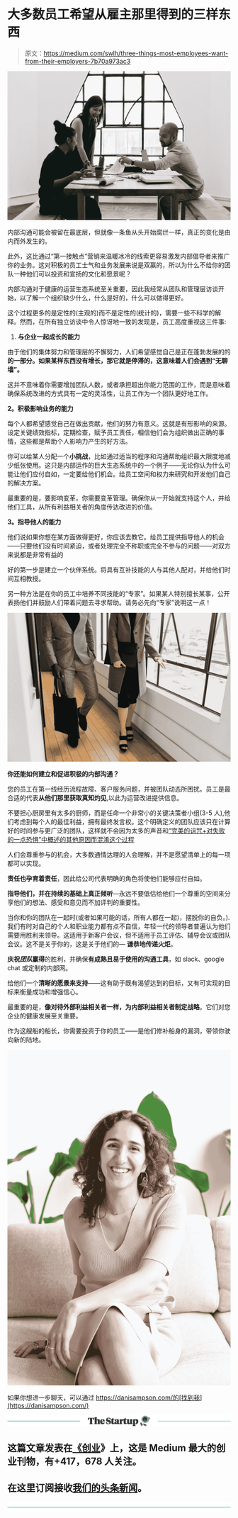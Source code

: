# 大多数员工希望从雇主那里得到的三样东西

> 原文：<https://medium.com/swlh/three-things-most-employees-want-from-their-employers-7b70a973ac3>

![](img/24b8651130fea7c51b09e564d2c01741.png)

内部沟通可能会被留在最底层，但就像一条鱼从头开始腐烂一样，真正的变化是由内而外发生的。

此外，这比通过“第一接触点”营销来温暖冰冷的线索更容易激发内部倡导者来推广你的业务。这对积极的员工士气和业务发展来说是双赢的，所以为什么不给你的团队一种他们可以投资和宣扬的文化和愿景呢？

内部沟通对于健康的运营生态系统至关重要，因此我经常从团队和管理层访谈开始，以了解一个组织缺少什么，什么是好的，什么可以做得更好。

这个过程更多的是定性的(主观的)而不是定性的(统计的)，需要一些不科学的解释。然而，在所有独立访谈中令人惊讶地一致的发现是，员工高度重视这三件事:

1.  **与企业一起成长的能力**

由于他们的集体努力和管理层的不懈努力，人们希望感觉自己是正在蓬勃发展的的**的一部分。如果某样东西没有增长，那它就是停滞的，这意味着人们会遇到“无聊墙”。**

这并不意味着你需要增加团队人数，或者承担超出你能力范围的工作，而是意味着确保系统改进的方式具有一定的灵活性，让员工作为一个团队更好地工作。

**2。积极影响业务的能力**

每个人都希望感觉自己在做出贡献，他们的努力有意义。这就是有形影响的来源。设定关键绩效指标，定期检查，赋予员工责任，相信他们会为组织做出正确的事情，这些都是帮助个人影响力产生的好方法。

你可以给某人分配一个**小挑战**，比如通过适当的程序和沟通帮助组织最大限度地减少纸张使用。这只是内部运作的巨大生态系统中的一个例子——无论你认为什么可能让他们应付自如，一定要给他们机会。给员工空间和权力来研究和开发他们自己的解决方案。

最重要的是，要影响变革，你需要变革管理。确保你从一开始就支持这个人，并给他们工具，从所有利益相关者的角度传达改进的价值。

**3。指导他人的能力**

他们说如果你想在某方面做得更好，你应该去教它。给员工提供指导他人的机会——只要他们没有时间紧迫，或者处理完全不称职或完全不参与的问题——对双方来说都是非常有益的

好的第一步是建立一个伙伴系统。将具有互补技能的人与其他人配对，并给他们时间互相教授。

另一种方法是在你的员工中培养不同技能的“专家”。如果某人特别擅长某事，公开表扬他们并鼓励人们带着问题去寻求帮助。请务必先向“专家”说明这一点！

![](img/66e5bd3f35ea9d79746996943e4b2cc3.png)

**你还能如何建立和促进积极的内部沟通？**

您的员工在第一线经历流程故障、客户服务问题，并被团队动态所困扰。员工是最合适的代表**从他们那里获取真知灼见**,以此为运营改进提供信息。

不要担心厨房里有太多的厨师，而是任命一个非常小的关键决策者小组(3-5 人),他们考虑到每个人的最佳利益，拥有最终发言权。这个明确定义的团队应该只在计算好的时间参与更广泛的团队，这样就不会因为太多的声音和[“完美的诅咒+对失败的一点恐惧”中概述的其他原因而混淆这个过程](https://danisampson.com/the-curse-of-perfection/)

人们会尊重参与的机会，大多数通情达理的人会理解，并不是愿望清单上的每一项都可以实现。

**责任也孕育着责任**，因此给公司代表明确的角色将使他们能够应付自如。

**指导他们，并在持续的基础上真正倾听**—永远不要低估给他们一个尊重的空间来分享他们的想法、感受和意见而不加评判的重要性。

当你和你的团队在一起时(或者如果可能的话，所有人都在一起)，摆脱你的自负。).我们有时对自己的个人和职业能力都有点不自信，年轻一代的领导者普遍认为他们需要用胜利来领导。这适用于新客户会议，但不适用于员工评估、辅导会议或团队会议。这不是关于你的，这是关于他们的— **谦恭地传递火炬**。

**庆祝*团队*赢得**的胜利，并确保**有成熟且易于使用的沟通工具**，如 slack、google chat 或定制的内部网。

给他们一个**清晰的愿景来支持**——这有助于既有渴望达到的目标，又有可实现的目标来衡量成功和增强信心。

最重要的是，**像对待外部利益相关者一样，为内部利益相关者制定战略**。它们对您企业的健康发展至关重要。

作为这艘船的船长，你需要投资于你的员工——是他们修补船身的漏洞，带领你驶向新的陆地。

![](img/fa78b4d9b80d8b26f0e38e84c8db8cfb.png)

如果你想进一步聊天，可以通过 https://danisampson.com/的[找到我](https://danisampson.com/)

[![](img/308a8d84fb9b2fab43d66c117fcc4bb4.png)](https://medium.com/swlh)

## 这篇文章发表在[《创业](https://medium.com/swlh)》上，这是 Medium 最大的创业刊物，有+417，678 人关注。

## 在这里订阅接收[我们的头条新闻](http://growthsupply.com/the-startup-newsletter/)。

[![](img/b0164736ea17a63403e660de5dedf91a.png)](https://medium.com/swlh)
